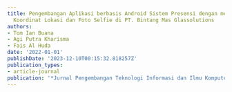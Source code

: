 ```yaml
---
title: Pengembangan Aplikasi berbasis Android Sistem Presensi dengan menggunakan Validasi
  Koordinat Lokasi dan Foto Selfie di PT. Bintang Mas Glassolutions
authors:
- Tom Ian Buana
- Agi Putra Kharisma
- Fais Al Huda
date: '2022-01-01'
publishDate: '2023-12-10T00:15:32.818257Z'
publication_types:
- article-journal
publication: '*Jurnal Pengembangan Teknologi Informasi dan Ilmu Komputer e-ISSN*'
---
```

